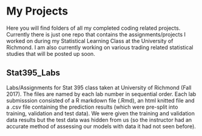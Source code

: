 # My Projects
Here you will find folders of all my completed coding related projects. Currently there is just one repo that contains the assignments/projects I worked on during my Statistical Learning Class at the University of Richmond. I am also currently working on various trading related statistical studies that will be posted up soon. 


## Stat395_Labs
Labs/Assignments for Stat 395 class taken at University of Richmond (Fall 2017). The files are named by each lab number 
in sequential order. Each lab submisssion consisted of a R markdown file (.Rmd), an html knitted file and a .csv file
containing the prediction results (which were pre-split into training, validation and test data). We were given the 
training and validation data results but the test data was hidden from us (so the instructor had an accurate method
of assessing our models with data it had not seen before). 



